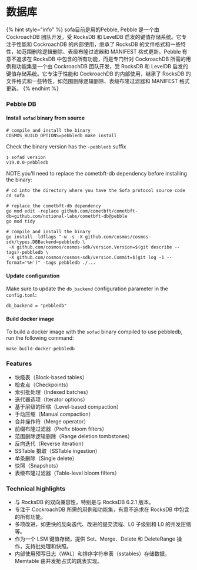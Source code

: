 # 数据库

{% hint style="info" %}
&#x20;sofa目前是用的Pebble, Pebble 是一个由 CockroachDB 团队开发，受 RocksDB 和 LevelDB 启发的键值存储系统。它专注于性能和 CockroachDB 的内部使用，继承了 RocksDB 的文件格式和一些特性，如范围删除逻辑删除、表级布隆过滤器和 MANIFEST 格式更新。Pebble 有意不追求在 RocksDB 中包含的所有功能，而是专门针对 CockroachDB 所需的用例和功能集是一个由 CockroachDB 团队开发，受 RocksDB 和 LevelDB 启发的键值存储系统。它专注于性能和 CockroachDB 的内部使用，继承了 RocksDB 的文件格式和一些特性，如范围删除逻辑删除、表级布隆过滤器和 MANIFEST 格式更新。
{% endhint %}

### Pebble DB[​](https://docs.evmos.org/protocol/evmos-cli/alternative-dbs#pebble-db) <a href="#pebble-db" id="pebble-db"></a>

#### Install `sofad` binary from source[​](https://docs.evmos.org/protocol/evmos-cli/alternative-dbs#install-evmosd-binary-from-source) <a href="#install-evmosd-binary-from-source" id="install-evmosd-binary-from-source"></a>

```
# compile and install the binary
COSMOS_BUILD_OPTIONS=pebbledb make install
```

Check the binary version has the `-pebbledb` suffix

```
❯ sofad version
v19.0.0-pebbledb
```

NOTE:you'll need to replace the cometbft-db dependency before installing the binary:

```
# cd into the directory where you have the Sofa protocol source code
cd sofa

# replace the cometbft-db dependency
go mod edit -replace github.com/cometbft/cometbft-db=github.com/notional-labs/cometbft-db@pebble
go mod tidy

# compile and install the binary
go install -ldflags "-w -s -X github.com/cosmos/cosmos-sdk/types.DBBackend=pebbledb \
 -X github.com/cosmos/cosmos-sdk/version.Version=$(git describe --tags)-pebbledb \
 -X github.com/cosmos/cosmos-sdk/version.Commit=$(git log -1 --format='%H')" -tags pebbledb ./...
```

#### Update configuration[​](https://docs.evmos.org/protocol/evmos-cli/alternative-dbs#update-configuration) <a href="#update-configuration" id="update-configuration"></a>

Make sure to update the `db_backend` configuration parameter in the `config.toml`:

```
db_backend = "pebbledb"
```

#### Build docker image[​](https://docs.evmos.org/protocol/evmos-cli/alternative-dbs#build-docker-image) <a href="#build-docker-image" id="build-docker-image"></a>

To build a docker image with the `sofad` binary compiled to use pebbledb, run the following command:

```
make build-docker-pebbledb
```

### Features <a href="#sofatechnologywhitepaperbak-guan-jian-te-xing" id="sofatechnologywhitepaperbak-guan-jian-te-xing"></a>

* 块级表（Block-based tables）
* 检查点（Checkpoints）
* 索引批处理（Indexed batches）
* 迭代器选项（Iterator options）
* 基于层级的压缩（Level-based compaction）
* 手动压缩（Manual compaction）
* 合并操作符（Merge operator）
* 前缀布隆过滤器（Prefix bloom filters）
* 范围删除逻辑删除（Range deletion tombstones）
* 反向迭代（Reverse iteration）
* SSTable 摄取（SSTable ingestion）
* 单条删除（Single delete）
* 快照（Snapshots）
* 表级布隆过滤器（Table-level bloom filters）

### Technical highlights <a href="#sofatechnologywhitepaperbak-ji-shu-liang-dian" id="sofatechnologywhitepaperbak-ji-shu-liang-dian"></a>

* 与 RocksDB 的双向兼容性，特别是与 RocksDB 6.2.1 版本。
* 专注于 CockroachDB 所需的用例和功能集，有意不追求在 RocksDB 中包含的所有功能。
* 多项改进，如更快的反向迭代、改进的提交流程、L0 子级别和 L0 的并发压缩等。
* 作为一个 LSM 键值存储，提供 Set、Merge、Delete 和 DeleteRange 操作，支持批处理和快照。
* 内部使用预写日志（WAL）和排序字符串表（sstables）存储数据，Memtable 由并发抢占式的跳表实现。
